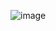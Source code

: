 ![image](https://github.com/CaioRC39/dio-trilha-java-basico/assets/168103569/59adc9a9-2b94-40ef-8450-1c434e057499)
